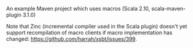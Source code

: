 An example Maven project which uses macros (Scala 2.10, scala-maven-plugin 3.1.0)

Note that Zinc (incremental compiler used in the Scala plugin) doesn't yet support recompilation of macro clients if macro implementation has changed: https://github.com/harrah/xsbt/issues/399.